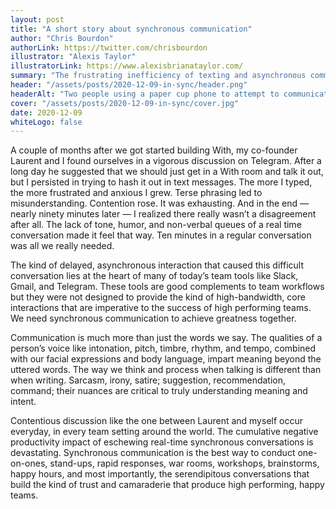 ```yaml
---
layout: post
title: "A short story about synchronous communication"
author: "Chris Bourdon"
authorLink: https://twitter.com/chrisbourdon
illustrator: "Alexis Taylor"
illustratorLink: https://www.alexisbrianataylor.com/
summary: "The frustrating inefficiency of texting and asynchronous communication."
header: "/assets/posts/2020-12-09-in-sync/header.png"
headerAlt: "Two people using a paper cup phone to attempt to communicate, but unsuccessfully."
cover: "/assets/posts/2020-12-09-in-sync/cover.jpg"
date: 2020-12-09
whiteLogo: false
---
```

A couple of months after we got started building With, my co-founder Laurent and I found ourselves in a vigorous discussion on Telegram. After a long day he suggested that we should just get in a With room and talk it out, but I persisted in trying to hash it out in text messages. The more I typed, the more frustrated and anxious I grew. Terse phrasing led to misunderstanding. Contention rose. It was exhausting. And in the end — nearly ninety minutes later — I realized there really wasn’t a disagreement after all. The lack of tone, humor, and non-verbal queues of a real time conversation made it feel that way. Ten minutes in a regular conversation was all we really needed.

The kind of delayed, asynchronous interaction that caused this difficult conversation lies at the heart of many of today’s team tools like Slack, Gmail, and Telegram. These tools are good complements to team workflows but they were not designed to provide the kind of high-bandwidth, core interactions that are imperative to the success of high performing teams. We need synchronous communication to achieve greatness together.

Communication is much more than just the words we say. The qualities of a person’s voice like intonation, pitch, timbre, rhythm, and tempo, combined with our facial expressions and body language, impart meaning beyond the uttered words. The way we think and process when talking is different than when writing. Sarcasm, irony, satire; suggestion, recommendation, command; their nuances are critical to truly understanding meaning and intent.

Contentious discussion like the one between Laurent and myself occur everyday, in every team setting around the world. The cumulative negative productivity impact of eschewing real-time synchronous conversations is devastating. Synchronous communication is the best way to conduct one-on-ones, stand-ups, rapid responses, war rooms, workshops, brainstorms, happy hours, and most importantly, the serendipitous conversations that build the kind of trust and camaraderie that produce high performing, happy teams.